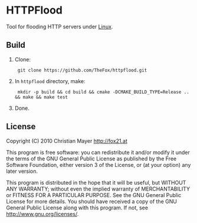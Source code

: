 # HTTPFlood
Tool for flooding HTTP servers under [Linux](http://www.linux.org/).

## Build

1. Clone:
	
		git clone https://github.com/TheFox/httpflood.git

2. In `httpflood` directory, make:
	
		mkdir -p build && cd build && cmake -DCMAKE_BUILD_TYPE=Release .. && make && make test

3. Done.

## License
Copyright (C) 2010 Christian Mayer <http://fox21.at>

This program is free software: you can redistribute it and/or modify it under the terms of the GNU General Public License as published by the Free Software Foundation, either version 3 of the License, or (at your option) any later version.

This program is distributed in the hope that it will be useful, but WITHOUT ANY WARRANTY; without even the implied warranty of MERCHANTABILITY or FITNESS FOR A PARTICULAR PURPOSE. See the GNU General Public License for more details. You should have received a copy of the GNU General Public License along with this program. If not, see <http://www.gnu.org/licenses/>.
